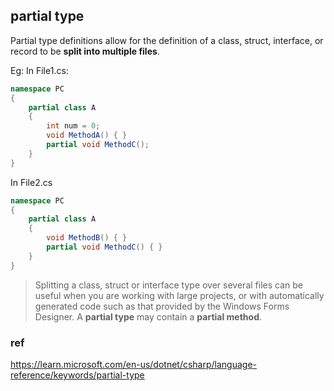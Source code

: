 ## partial type
Partial type definitions allow for the definition of a class, struct, interface, or record to be **split into multiple files**.

Eg:
In File1.cs:
```cs
namespace PC
{
    partial class A
    {
        int num = 0;
        void MethodA() { }
        partial void MethodC();
    }
}
```
In File2.cs 
```cs
namespace PC
{
    partial class A
    {
        void MethodB() { }
        partial void MethodC() { }
    }
}

```

> Splitting a class, struct or interface type over several files can be useful when you are working with large projects, or with automatically generated code such as that provided by the Windows Forms Designer. A **partial type** may contain a **partial method**.

### ref
https://learn.microsoft.com/en-us/dotnet/csharp/language-reference/keywords/partial-type
